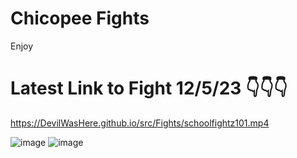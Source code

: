 # Chicopee Fights
Enjoy
# Latest Link to Fight 12/5/23 👇👇👇
https://DevilWasHere.github.io/src/Fights/schoolfightz101.mp4

![image](https://DevilWasHere.github.io/src/Fights/IMG_0464.png)
![image](https://devilwashere.github.io/src/Fights/IMG_0465.png)
